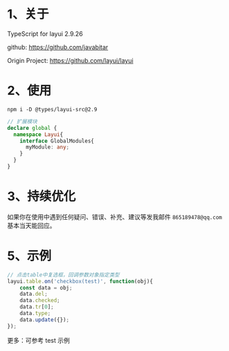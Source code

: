 # 1、关于

TypeScript for layui 2.9.26

github: https://github.com/javabitar

Origin Project: https://github.com/layui/layui

# 2、使用

```shell
npm i -D @types/layui-src@2.9
```

```typescript
// 扩展模块
declare global {
  namespace Layui{
    interface GlobalModules{
      myModule: any;
    }
  }
}
```

# 3、持续优化

如果你在使用中遇到任何疑问、错误、补充、建议等发我邮件 `865189478@qq.com` 基本当天能回应。

# 5、示例

```typescript
// 点击table中复选框，回调参数对象指定类型
layui.table.on('checkbox(test)', function(obj){
    const data = obj;
    data.del;
    data.checked;
    data.tr[0];
    data.type;
    data.update({});
});
```

更多：可参考 test 示例
